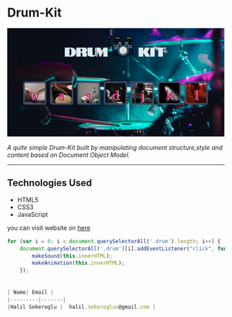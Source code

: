 # Drum-Kit
![Drum-Kit](images/drum1.png)

*A quite simple Drum-Kit built by manipulating document structure,style and content based on Document Object Model.*  

---
## Technologies Used
-  HTML5 
-  CSS3
-  JavaScript 




you can visit website on [here](https://drum-kit-play.herokuapp.com/
"drum-kit-play") 

```javascript 
for (var i = 0; i < document.querySelectorAll('.drum').length; i++) {
    document.querySelectorAll('.drum')[i].addEventListener("click", function () {
        makeSound(this.innerHTML);
        makeAnimation(this.innerHTML);
    });


| Name| Email |
|---------|-------|
|Halil Sekeroglu |  halil.sekerogluu@gmail.com |



